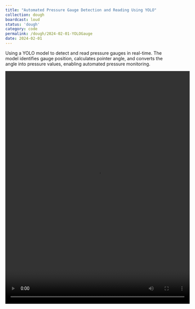 ```yaml
---
title: "Automated Pressure Gauge Detection and Reading Using YOLO"
collection: dough
boardcast: loud
status: 'dough'
category: code
permalink: /dough/2024-02-01-YOLOGauge
date: 2024-02-01
---
```


Using a YOLO model to detect and read pressure gauges in real-time. The model identifies gauge position, calculates pointer angle, and converts the angle into pressure values, enabling automated pressure monitoring.

<video src="../images/gaugedet.mp4" controls="controls" width="576" height="729"> </video>